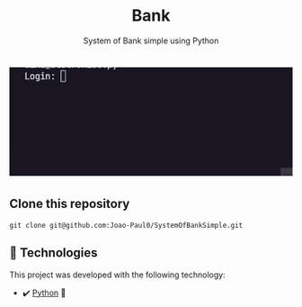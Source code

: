 <h1 align="center">Bank</h1>

<p align="center">System of Bank simple using Python</p>

<h1 align="center">
<img alt="Readme" title="Readme" src="./github/Readme-gif.gif"/> 
</h1>

## Clone this repository

```
git clone git@github.com:Joao-Paul0/SystemOfBankSimple.git
```

## 🚀 Technologies

This project was developed with the following technology:

- ✔️ [Python](https://www.python.org/) 🐍
